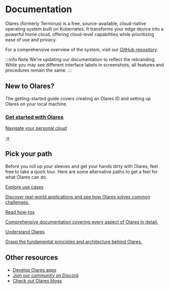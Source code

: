 # Documentation

Olares (formerly Terminus) is a free, source-available, cloud-native operating system built on Kubernetes. It transforms your edge device into a powerful home cloud, offering cloud-level capabilities while prioritizing ease of use and privacy.

For a comprehensive overview of the system, visit our [GitHub repository](https://github.com/beclab/olares).

:::info Note
We're updating our documentation to reflect the rebranding. While you may see different interface labels in screenshots, all features and procedures remain the same.
:::

## New to Olares?

The getting-started guide covers creating an Olares ID and setting up Olares on your local machine. 

<div class="cta">
  <a href="./get-started/">
    <div class="content">
      <h3>Get started with Olares</h3>
      <p>Navigate your personal cloud</p>
    </div>
    <div class="arrow">→</div>
  </a>
</div>

## Pick your path

Before you roll up your sleeves and get your hands dirty with Olares, feel free to take a quick tour. Here are some alternative paths to get a feel for what Olares can do.

<div class="cta-container">
  <a href="./use-cases/" class="cta-link">
    <p class="cta-title">Explore use cases</p>
    <p class="cta-description">Discover real-world applications and see how Olares solves common challenges.</p>
  </a>
  <a href="./tasks/" class="cta-link">
    <p class="cta-title">Read how-tos</p>
    <p class="cta-description">Comprehensive documentation covering every aspect of Olares in detail.</p>
  </a>
  <a href="./concepts/" class="cta-link">
    <p class="cta-title">Understand Olares</p>
    <p class="cta-description">Grasp the fundamental principles and architecture behind Olares.</p>
  </a>
</div>


## Other resources

- [Develop Olares apps](../developer/develop/)
- [Join our community on Discord](https://discord.com/invite/BzfqrgQPDK)
- [Check out Olares blogs](https://jointerminus.medium.com/)